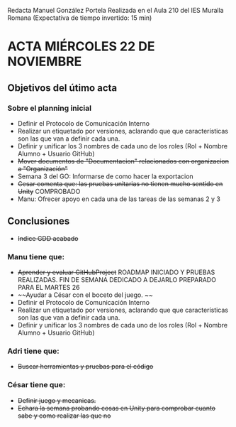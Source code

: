 Redacta Manuel González Portela
Realizada en el Aula 210 del IES Muralla Romana 
(Expectativa de tiempo invertido: 15 min)

# ACTA MIÉRCOLES 22 DE NOVIEMBRE

## Objetivos del útimo acta

### Sobre el planning inicial
- Definir el Protocolo de Comunicación Interno
- Realizar un etiquetado por versiones, aclarando que que características son las que van a definir cada una.
- Definir y unificar los 3 nombres de cada uno de los roles (Rol + Nombre Alumno + Usuario GitHub)
- ~~Mover documentos de "Documentacion" relacionados con organizacion a "Organización"~~
- Semana 3 del GO: Informarse de como hacer la exportacion
- ~~Cesar comenta que: las pruebas unitarias no tienen mucho sentido en Unity~~ COMPROBADO
- Manu: Ofrecer apoyo en cada una de las tareas de las semanas 2 y 3

## Conclusiones
- ~~Indice GDD acabado~~
### Manu tiene que:
- ~~Aprender y evaluar GitHubProject~~ ROADMAP INICIADO Y PRUEBAS REALIZADAS. FIN DE SEMANA DEDICADO A DEJARLO PREPARADO PARA EL MARTES 26
- ~~Ayudar a César con el boceto del juego. ~~
- Definir el Protocolo de Comunicación Interno
- Realizar un etiquetado por versiones, aclarando que que características son las que van a definir cada una.
- Definir y unificar los 3 nombres de cada uno de los roles (Rol + Nombre Alumno + Usuario GitHub)

### Adri tiene que:
- ~~Buscar herramientas y pruebas para el código~~
### César tiene que: 
- ~~Definir juego y mecanicas.~~ 
- ~~Echara la semana probando cosas en Unity para comprobar cuanto sabe y como realizar las que no~~